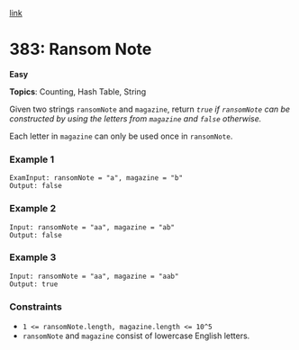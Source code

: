 [link](https://leetcode.com/problems/ransom-note/)

# 383: Ransom Note

**Easy**

**Topics**: Counting, Hash Table, String

Given two strings `ransomNote` and `magazine`, return _`true` if `ransomNote` can be constructed by using the letters from `magazine` and `false` otherwise._

Each letter in `magazine` can only be used once in `ransomNote`.

### Example 1
```
ExamInput: ransomNote = "a", magazine = "b"
Output: false
```

### Example 2
```
Input: ransomNote = "aa", magazine = "ab"
Output: false
```

### Example 3
```
Input: ransomNote = "aa", magazine = "aab"
Output: true
```

### Constraints
- `1 <= ransomNote.length, magazine.length <= 10^5`
- `ransomNote` and `magazine` consist of lowercase English letters.